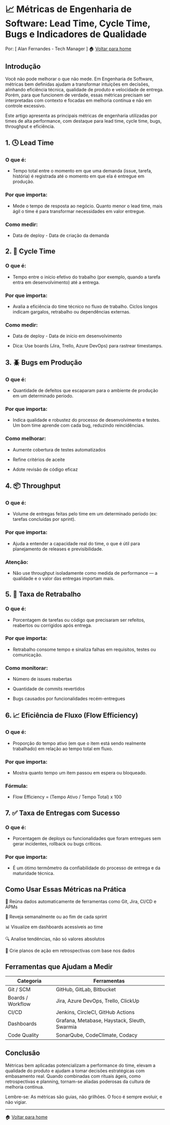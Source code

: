 # 📈 Métricas de Engenharia de Software: Lead Time, Cycle Time, Bugs e Indicadores de Qualidade
Por: [ Alan Fernandes - Tech Manager ] :house: [Voltar para home](https://github.com/af-tech-manager/portfolio/blob/main/README.md)

## Introdução
Você não pode melhorar o que não mede. Em Engenharia de Software, métricas bem definidas ajudam a transformar intuições em decisões, alinhando eficiência técnica, qualidade de produto e velocidade de entrega. Porém, para que funcionem de verdade, essas métricas precisam ser interpretadas com contexto e focadas em melhoria contínua e não em controle excessivo.

Este artigo apresenta as principais métricas de engenharia utilizadas por times de alta performance, com destaque para lead time, cycle time, bugs, throughput e eficiência.

## 1. 🕓 Lead Time
### O que é:
- Tempo total entre o momento em que uma demanda (issue, tarefa, história) é registrada até o momento em que ela é entregue em produção.

### Por que importa:
- Mede o tempo de resposta ao negócio. Quanto menor o lead time, mais ágil o time é para transformar necessidades em valor entregue.

### Como medir:
- Data de deploy - Data de criação da demanda

## 2. 🔁 Cycle Time
### O que é:
- Tempo entre o início efetivo do trabalho (por exemplo, quando a tarefa entra em desenvolvimento) até a entrega.

### Por que importa:
- Avalia a eficiência do time técnico no fluxo de trabalho. Ciclos longos indicam gargalos, retrabalho ou dependências externas.

### Como medir:
- Data de deploy - Data de início em desenvolvimento

- Dica: Use boards (Jira, Trello, Azure DevOps) para rastrear timestamps.

## 3. 🪲 Bugs em Produção
### O que é:
- Quantidade de defeitos que escaparam para o ambiente de produção em um determinado período.

### Por que importa:
- Indica qualidade e robustez do processo de desenvolvimento e testes. Um bom time aprende com cada bug, reduzindo reincidências.

### Como melhorar:

- Aumente cobertura de testes automatizados

- Refine critérios de aceite

- Adote revisão de código eficaz

## 4. 📦 Throughput
### O que é:
- Volume de entregas feitas pelo time em um determinado período (ex: tarefas concluídas por sprint).

### Por que importa:
- Ajuda a entender a capacidade real do time, o que é útil para planejamento de releases e previsibilidade.

### Atenção:
- Não use throughput isoladamente como medida de performance — a qualidade e o valor das entregas importam mais.

## 5. 🧮 Taxa de Retrabalho
### O que é:
- Porcentagem de tarefas ou código que precisaram ser refeitos, reabertos ou corrigidos após entrega.

### Por que importa:
- Retrabalho consome tempo e sinaliza falhas em requisitos, testes ou comunicação.

### Como monitorar:

- Número de issues reabertas

- Quantidade de commits revertidos

- Bugs causados por funcionalidades recém-entregues

## 6. 📈 Eficiência de Fluxo (Flow Efficiency)
### O que é:
- Proporção do tempo ativo (em que o item está sendo realmente trabalhado) em relação ao tempo total em fluxo.

### Por que importa:
- Mostra quanto tempo um item passou em espera ou bloqueado.

### Fórmula:
- Flow Efficiency = (Tempo Ativo / Tempo Total) x 100

## 7. ✅ Taxa de Entregas com Sucesso
### O que é:
- Porcentagem de deploys ou funcionalidades que foram entregues sem gerar incidentes, rollback ou bugs críticos.

### Por que importa:
- É um ótimo termômetro da confiabilidade do processo de entrega e da maturidade técnica.

## Como Usar Essas Métricas na Prática
🧠 Reúna dados automaticamente de ferramentas como Git, Jira, CI/CD e APMs

🔁 Reveja semanalmente ou ao fim de cada sprint

📊 Visualize em dashboards acessíveis ao time

🔍 Analise tendências, não só valores absolutos

🎯 Crie planos de ação em retrospectivas com base nos dados

## Ferramentas que Ajudam a Medir
| Categoria         | Ferramentas                                  |
| ----------------- | -------------------------------------------- |
| Git / SCM         | GitHub, GitLab, Bitbucket                    |
| Boards / Workflow | Jira, Azure DevOps, Trello, ClickUp          |
| CI/CD             | Jenkins, CircleCI, GitHub Actions            |
| Dashboards        | Grafana, Metabase, Haystack, Sleuth, Swarmia |
| Code Quality      | SonarQube, CodeClimate, Codacy               |

## Conclusão
Métricas bem aplicadas potencializam a performance do time, elevam a qualidade do produto e ajudam a tomar decisões estratégicas com embasamento real. Quando combinadas com rituais ágeis, como retrospectivas e planning, tornam-se aliadas poderosas da cultura de melhoria contínua.

Lembre-se: As métricas são guias, não grilhões. O foco é sempre evoluir, e não vigiar.

---
:house: [Voltar para home](https://github.com/af-tech-manager/portfolio/blob/main/README.md)
